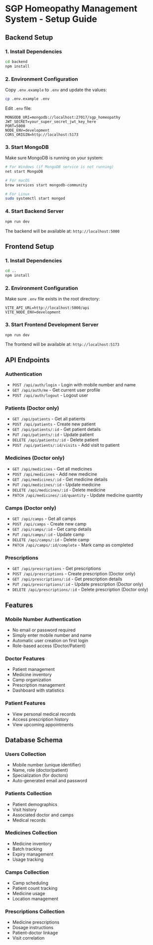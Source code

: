 # SGP Homeopathy Management System - Setup Guide

## Backend Setup

### 1. Install Dependencies
```bash
cd backend
npm install
```

### 2. Environment Configuration
Copy `.env.example` to `.env` and update the values:
```bash
cp .env.example .env
```

Edit `.env` file:
```env
MONGODB_URI=mongodb://localhost:27017/sgp_homeopathy
JWT_SECRET=your_super_secret_jwt_key_here
PORT=5000
NODE_ENV=development
CORS_ORIGIN=http://localhost:5173
```

### 3. Start MongoDB
Make sure MongoDB is running on your system:
```bash
# For Windows (if MongoDB service is not running)
net start MongoDB

# For macOS
brew services start mongodb-community

# For Linux
sudo systemctl start mongod
```

### 4. Start Backend Server
```bash
npm run dev
```

The backend will be available at: `http://localhost:5000`

## Frontend Setup

### 1. Install Dependencies
```bash
cd ..
npm install
```

### 2. Environment Configuration
Make sure `.env` file exists in the root directory:
```env
VITE_API_URL=http://localhost:5000/api
VITE_NODE_ENV=development
```

### 3. Start Frontend Development Server
```bash
npm run dev
```

The frontend will be available at: `http://localhost:5173`

## API Endpoints

### Authentication
- `POST /api/auth/login` - Login with mobile number and name
- `GET /api/auth/me` - Get current user profile
- `POST /api/auth/logout` - Logout user

### Patients (Doctor only)
- `GET /api/patients` - Get all patients
- `POST /api/patients` - Create new patient
- `GET /api/patients/:id` - Get patient details
- `PUT /api/patients/:id` - Update patient
- `DELETE /api/patients/:id` - Delete patient
- `POST /api/patients/:id/visits` - Add visit to patient

### Medicines (Doctor only)
- `GET /api/medicines` - Get all medicines
- `POST /api/medicines` - Add new medicine
- `GET /api/medicines/:id` - Get medicine details
- `PUT /api/medicines/:id` - Update medicine
- `DELETE /api/medicines/:id` - Delete medicine
- `PATCH /api/medicines/:id/quantity` - Update medicine quantity

### Camps (Doctor only)
- `GET /api/camps` - Get all camps
- `POST /api/camps` - Create new camp
- `GET /api/camps/:id` - Get camp details
- `PUT /api/camps/:id` - Update camp
- `DELETE /api/camps/:id` - Delete camp
- `PATCH /api/camps/:id/complete` - Mark camp as completed

### Prescriptions
- `GET /api/prescriptions` - Get prescriptions
- `POST /api/prescriptions` - Create prescription (Doctor only)
- `GET /api/prescriptions/:id` - Get prescription details
- `PUT /api/prescriptions/:id` - Update prescription (Doctor only)
- `DELETE /api/prescriptions/:id` - Delete prescription (Doctor only)

## Features

### Mobile Number Authentication
- No email or password required
- Simply enter mobile number and name
- Automatic user creation on first login
- Role-based access (Doctor/Patient)

### Doctor Features
- Patient management
- Medicine inventory
- Camp organization
- Prescription management
- Dashboard with statistics

### Patient Features
- View personal medical records
- Access prescription history
- View upcoming appointments

## Database Schema

### Users Collection
- Mobile number (unique identifier)
- Name, role (doctor/patient)
- Specialization (for doctors)
- Auto-generated email and password

### Patients Collection
- Patient demographics
- Visit history
- Associated doctor and camps
- Medical records

### Medicines Collection
- Medicine inventory
- Batch tracking
- Expiry management
- Usage tracking

### Camps Collection
- Camp scheduling
- Patient count tracking
- Medicine usage
- Location management

### Prescriptions Collection
- Medicine prescriptions
- Dosage instructions
- Patient-doctor linkage
- Visit correlation